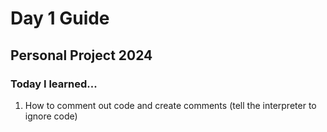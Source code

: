 # Day 1 Guide
## Personal Project 2024
### Today I learned...
1. How to comment out code and create comments (tell the interpreter to ignore code)

